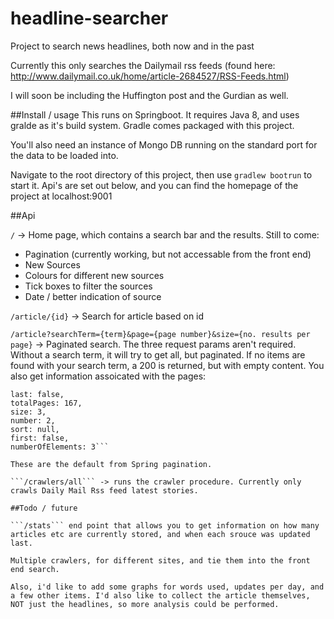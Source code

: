 # headline-searcher
Project to search news headlines, both now and in the past

Currently this only searches the Dailymail rss feeds (found here: http://www.dailymail.co.uk/home/article-2684527/RSS-Feeds.html)

I will soon be including the Huffington post and the Gurdian as well. 

##Install / usage
This runs on Springboot. It requires Java 8, and uses gralde as it's build system. Gradle comes packaged with this project. 

You'll also need an instance of Mongo DB running on the standard port for the data to be loaded into.

Navigate to the root directory of this project, then use ```gradlew bootrun``` to start it. Api's are set out below, and you can find the homepage of the project at localhost:9001

##Api
 
```/``` -> Home page, which contains a search bar and the results. Still to come:
- Pagination (currently working, but not accessable from the front end)
- New Sources
- Colours for different new sources
- Tick boxes to filter the sources
- Date / better indication of source


```/article/{id}``` -> Search for article based on id

```/article?searchTerm={term}&page={page number}&size={no. results per page}``` -> Paginated search. The three request params aren't required. Without a search term, it will try to get all, but paginated. 
If no items are found with your search term, a 200 is returned, but with empty content.
You also get information assoicated with the pages:

```totalElements: 500,
last: false,
totalPages: 167,
size: 3,
number: 2,
sort: null,
first: false,
numberOfElements: 3```

These are the default from Spring pagination.

```/crawlers/all``` -> runs the crawler procedure. Currently only crawls Daily Mail Rss feed latest stories. 

##Todo / future

```/stats``` end point that allows you to get information on how many articles etc are currently stored, and when each srouce was updated last.

Multiple crawlers, for different sites, and tie them into the front end search.

Also, i'd like to add some graphs for words used, updates per day, and a few other items. I'd also like to collect the article themselves, NOT just the headlines, so more analysis could be performed.


 
